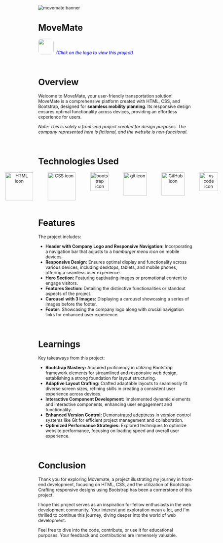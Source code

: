 <img src="https://i.postimg.cc/59XmPJh1/movemate-banner.jpg" alt="movemate banner">

# MoveMate 

[<img src="https://i.postimg.cc/8C3xY4zz/2.jpg" width="50" style="border-radius: 10px;" target="_main">](https://harshilshrma.github.io/MoveMate/) <span style="color:blue"> _&nbsp;(Click on the logo to view this project)_</span>

<br> 

# Overview
Welcome to MoveMate, your user-friendly transportation solution! MoveMate is a comprehensive platform created with HTML, CSS, and Bootstrap, designed for <strong>seamless mobility planning</strong>. Its responsive design ensures optimal functionality across devices, providing an effortless experience for users.
<p><em>Note: This is solely a front-end project created for design purposes. The company represented here is fictional, and the website is non-functional.</em></p>

<br>

# Technologies Used

<!-- Technologies Used -->
<div style="text-align: center;">
  <div style="display: flex; justify-content: center; gap: 20px;">
    <img src="https://user-images.githubusercontent.com/25181517/192158954-f88b5814-d510-4564-b285-dff7d6400dad.png" alt="HTML icon" height="90px" title="HTML">
    &nbsp;&nbsp;
    <img src="https://user-images.githubusercontent.com/25181517/183898674-75a4a1b1-f960-4ea9-abcb-637170a00a75.png" alt="CSS icon" height="90px" title="CSS">
    &nbsp;&nbsp;
    <img src="https://user-images.githubusercontent.com/25181517/183898054-b3d693d4-dafb-4808-a509-bab54cf5de34.png" alt="bootstrap icon" height="60px" title="Bootstrap">
    &nbsp;&nbsp;
    <img src="https://user-images.githubusercontent.com/25181517/192108372-f71d70ac-7ae6-4c0d-8395-51d8870c2ef0.png" alt="git icon" height="75px" title="Git">
    &nbsp;&nbsp;
    <img src="https://user-images.githubusercontent.com/25181517/192108374-8da61ba1-99ec-41d7-80b8-fb2f7c0a4948.png" alt="GitHub icon" height="75px" title="GitHub">
    &nbsp;&nbsp;
    <img src="https://user-images.githubusercontent.com/25181517/192108891-d86b6220-e232-423a-bf5f-90903e6887c3.png" alt="vs code icon" height="60px" title="Microsoft Visual Studio">
    &nbsp;&nbsp;
  </div>
</div>

<br>

# Features
The project includes:

<ul>
    <li><strong>Header with Company Logo and Responsive Navigation:</strong> Incorporating a navigation bar that adjusts to a <em>hamburger menu icon</em> on mobile devices.</li>
    <li><strong>Responsive Design:</strong> Ensures optimal display and functionality across various devices, including desktops, tablets, and mobile phones, offering a seamless user experience.</li>
    <li><strong>Hero Section:</strong> Featuring captivating images or promotional content to engage visitors.</li>
    <li><strong>Features Section:</strong> Detailing the distinctive functionalities or standout aspects of the project.</li>
    <li><strong>Carousel with 3 Images:</strong> Displaying a carousel showcasing a series of images before the footer.</li>
    <li><strong>Footer:</strong> Showcasing the company logo along with crucial navigation links for enhanced user experience.</li>
</ul>




<br>

# Learnings
Key takeaways from this project:

<ul>
    <li><strong>Bootstrap Mastery:</strong> Acquired proficiency in utilizing Bootstrap framework elements for streamlined and responsive web design, establishing a strong foundation for layout structuring.</li>
    <li><strong>Adaptive Layout Crafting:</strong> Crafted adaptable layouts to seamlessly fit diverse screen sizes, refining skills in creating a consistent user experience across devices.</li>
    <li><strong>Interactive Component Development:</strong> Implemented dynamic elements and interactive components, enhancing user engagement and functionality.</li>
    <li><strong>Enhanced Version Control:</strong> Demonstrated adeptness in version control systems like Git for efficient project management and collaboration.</li>
    <li><strong>Optimized Performance Strategies:</strong> Explored techniques to optimize website performance, focusing on loading speed and overall user experience.</li>
</ul>



<br>

# Conclusion

Thank you for exploring Movemate, a project illustrating my journey in front-end development, focusing on HTML, CSS, and the utilization of Bootstrap. Crafting responsive designs using Bootstrap has been a cornerstone of this project. 

I hope this project serves as an inspiration for fellow enthusiasts in the web development community. Your interest and exploration mean a lot, and I'm thrilled to continue this journey, diving deeper into the world of web development.

Feel free to dive into the code, contribute, or use it for educational purposes. Your feedback and contributions are immensely valuable.

<br>

